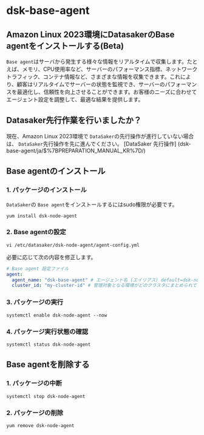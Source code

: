 # dsk-base-agent

## Amazon Linux 2023環境にDatasakerのBase agentをインストールする(Beta)

`Base agent`はサーバから発生する様々な情報をリアルタイムで収集します。たとえば、メモリ、CPU使用率など、サーバーのパフォーマンス指標、ネットワークトラフィック、コンテナ情報など、さまざまな情報を収集できます。これにより、顧客はリアルタイムでサーバーの状態を監視でき、サーバーのパフォーマンスを最適化し、信頼性を向上させることができます。お客様のニーズに合わせてエージェント設定を調整して、最適な結果を提供します。

## Datasaker先行作業を行いましたか？

現在、Amazon Linux 2023環境で `DataSaker`の先行操作が進行していない場合は、 `DataSaker`先行操作を先に進んでください。 [DataSaker 先行操作] (dsk-base-agent/ja/$%7BPREPARATION\_MANUAL\_KR%7D/)

## Base agentのインストール

### 1. パッケージのインストール

`DataSaker`の `Base agent`をインストールするにはsudo権限が必要です。

```shell
yum install dsk-node-agent
```

### 2. Base agentの設定

```shell
vi /etc/datasaker/dsk-node-agent/agent-config.yml
```

必要に応じて次の内容を修正します。

``` yaml
# Base agent 設定ファイル
agent:
  agent_name: "dsk-base-agent" # エージェント名 (エイリアス) default=dsk-node-agent
  cluster_id: "my-cluster-id" # 管理対象となる環境がどのクラスタにまとめられているかについての設定 default=unknown
```

### 3. パッケージの実行

```shell
systemctl enable dsk-node-agent --now
```

### 4. パッケージ実行状態の確認

```shell
systemctl status dsk-node-agent
```

## Base agentを削除する

### 1. パッケージの中断

```shell
systemctl stop dsk-node-agent
```

### 2. パッケージの削除

```shell
yum remove dsk-node-agent
```